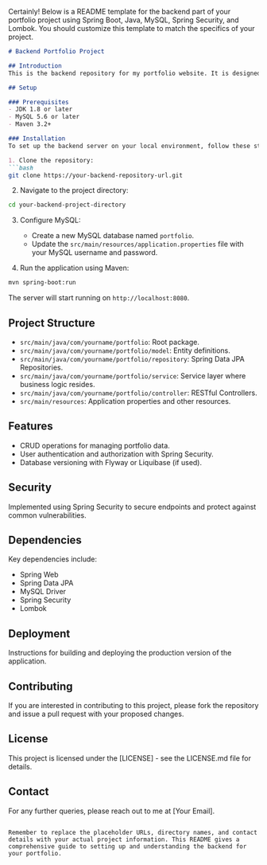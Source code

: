 Certainly! Below is a README template for the backend part of your portfolio project using Spring Boot, Java, MySQL, Spring Security, and Lombok. You should customize this template to match the specifics of your project.

```markdown
# Backend Portfolio Project

## Introduction
This is the backend repository for my portfolio website. It is designed to handle data management and security for the portfolio's frontend. The backend is built with Spring Boot, utilizing Java, MySQL, Spring Security, and Lombok for a robust and secure application.

## Setup

### Prerequisites
- JDK 1.8 or later
- MySQL 5.6 or later
- Maven 3.2+

### Installation
To set up the backend server on your local environment, follow these steps:

1. Clone the repository:
```bash
git clone https://your-backend-repository-url.git
```

2. Navigate to the project directory:
```bash
cd your-backend-project-directory
```

3. Configure MySQL:
   - Create a new MySQL database named `portfolio`.
   - Update the `src/main/resources/application.properties` file with your MySQL username and password.

4. Run the application using Maven:
```bash
mvn spring-boot:run
```

The server will start running on `http://localhost:8080`.

## Project Structure
- `src/main/java/com/yourname/portfolio`: Root package.
- `src/main/java/com/yourname/portfolio/model`: Entity definitions.
- `src/main/java/com/yourname/portfolio/repository`: Spring Data JPA Repositories.
- `src/main/java/com/yourname/portfolio/service`: Service layer where business logic resides.
- `src/main/java/com/yourname/portfolio/controller`: RESTful Controllers.
- `src/main/resources`: Application properties and other resources.

## Features
- CRUD operations for managing portfolio data.
- User authentication and authorization with Spring Security.
- Database versioning with Flyway or Liquibase (if used).

## Security
Implemented using Spring Security to secure endpoints and protect against common vulnerabilities.

## Dependencies
Key dependencies include:
- Spring Web
- Spring Data JPA
- MySQL Driver
- Spring Security
- Lombok

## Deployment
Instructions for building and deploying the production version of the application.

## Contributing
If you are interested in contributing to this project, please fork the repository and issue a pull request with your proposed changes.

## License
This project is licensed under the [LICENSE] - see the LICENSE.md file for details.

## Contact
For any further queries, please reach out to me at [Your Email].

```

Remember to replace the placeholder URLs, directory names, and contact details with your actual project information. This README gives a comprehensive guide to setting up and understanding the backend for your portfolio.
